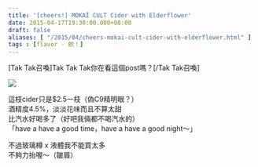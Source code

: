 ```yaml
---
title: '[cheers!] MOKAÏ CULT Cider with Elderflower'
date: 2015-04-17T19:30:00.000+08:00
draft: false
aliases: [ "/2015/04/cheers-mokai-cult-cider-with-elderflower.html" ]
tags : [flavor - 飲！]
---
```


\[Tak Tak召喚\]Tak Tak Tak你在看這個post嗎？\[/Tak Tak召喚\]  

[![](https://farm8.staticflickr.com/7616/17167148505_5edede4ab1_z.jpg)](https://farm8.staticflickr.com/7616/17167148505_5edede4ab1_z.jpg)

這枝cider只是$2.5一枝（偽C9精明眼？）  
酒精度4.5%，淡淡花味而且不算太甜  
比汽水好喝多了（好吧我倆都不喝汽水的）  
「have a have a good time，have a have a good night～」  
  
不過玻璃樽 x 液體我不能買太多  
不夠力抬喔～（皺眉）